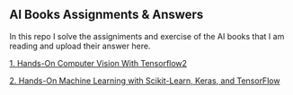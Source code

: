 ## AI Books Assignments & Answers ##

In this repo I solve the assigniments and exercise of the AI books that I am reading and upload their answer here.

[1. Hands-On Computer Vision With Tensorflow2](https://github.com/youssefHosni/AI-Books-Assignments-Answers/tree/main/Hands-On%20Computer%20Vision%20with%20Tensorflow%202)

[2. Hands-On Machine Learning with Scikit-Learn, Keras, and TensorFlow](https://github.com/youssefHosni/AI-Books-Assignments-Answers/tree/main/Hands-On%20Machine%20Learning%20with%20Scikit-Learn%2C%20Keras%2C%20and%20TensorFlow)
